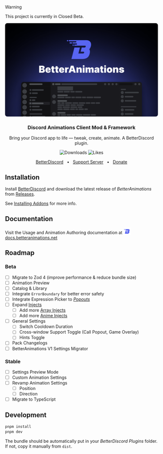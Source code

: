 > [!WARNING]
> This project is currently in Closed Beta.

![BetterAnimations](./assets/img/cover.png)

<h3 align="center">Discord Animations Client Mod & Framework</h3>
<p align="center">Bring your Discord app to life — tweak, create, animate. A BetterDiscord plugin.</p>
<p align="center">
    <img alt="Downloads" src="https://img.shields.io/badge/dynamic/json?color=brightgreen&label=downloads&query=downloads&url=https://api.betterdiscord.app/v2/store/BetterAnimations">
    <img alt="Likes" src="https://img.shields.io/badge/dynamic/json?color=green&label=likes&query=likes&url=https://api.betterdiscord.app/v2/store/BetterAnimations">
</p>
<p align="center">
  <a href="https://betterdiscord.app/plugin/BetterAnimations">BetterDiscord</a>
  <span>&nbsp;&nbsp;•&nbsp;&nbsp;</span>
  <a href="https://discord.gg/M8DBtcZjXD">Support Server</a>
  <span>&nbsp;&nbsp;•&nbsp;&nbsp;</span>
  <a href="https://donationalerts.com/r/arg0nny">Donate</a>
</p>

## Installation

Install [BetterDiscord](https://betterdiscord.app/) and download the latest release of _BetterAnimations_ from [Releases](https://github.com/arg0NNY/BetterAnimations/releases).

See [Installing Addons](https://docs.betterdiscord.app/users/guides/installing-addons) for more info.

## Documentation

Visit the Usage and Animation Authoring documentation at
<a href="https://docs.betteranimations.net/" target="_blank">
    <img src="./assets/logo.svg" width="24px" valign="bottom" alt="BetterAnimations" />
    docs.betteranimations.net
</a>

## Roadmap

### Beta

- [ ] Migrate to Zod 4 (improve performance & reduce bundle size)
- [ ] Animation Preview
- [ ] Catalog & Library
- [ ] Integrate `ErrorBoundary` for better error safety
- [ ] Integrate Expression Picker to [_Popouts_](https://docs.betteranimations.net/usage/modules#popouts)
- [ ] Expand [Injects](https://docs.betteranimations.net/create/injects)
  - [ ] Add more [Array Injects](https://docs.betteranimations.net/reference/injects/array)
  - [ ] Add more [Anime Injects](https://docs.betteranimations.net/reference/injects/anime)
- [ ] General Settings
  - [ ] Switch Cooldown Duration
  - [ ] Cross-window Support Toggle (Call Popout, Game Overlay)
  - [ ] Hints Toggle
- [ ] Pack Changelogs
- [ ] BetterAnimations V1 Settings Migrator

### Stable

- [ ] Settings Preview Mode
- [ ] Custom Animation Settings
- [ ] Revamp Animation Settings
  - [ ] Position
  - [ ] Direction
- [ ] Migrate to TypeScript

## Development

```sh
pnpm install
pnpm dev
```

The bundle should be automatically put in your _BetterDiscord Plugins_ folder. If not, copy it manually from `dist`.
